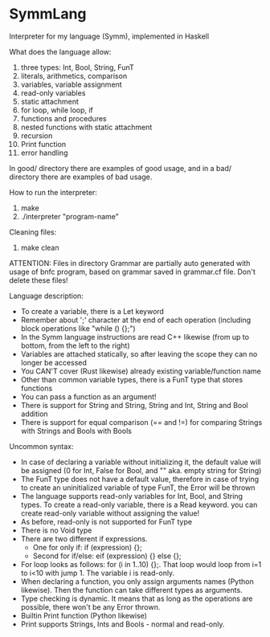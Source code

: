 # SymmLang
Interpreter for my language (Symm), implemented in Haskell

What does the language allow:
1. three types: Int, Bool, String, FunT
2. literals, arithmetics, comparison
3. variables, variable assignment
4. read-only variables
5. static attachment
6. for loop, while loop, if
7. functions and procedures
8. nested functions with static attachment
9. recursion
10. Print function
11. error handling

In good/ directory there are examples of good usage, and in a bad/ directory there are examples of bad usage. 

How to run the interpreter:
1. make
2. ./interpreter "program-name"

Cleaning files:
1. make clean

ATTENTION: Files in directory Grammar are partially auto generated with usage of bnfc program, based on grammar saved in grammar.cf file. Don't delete these files!

Language description:
* To create a variable, there is a Let keyword
* Remember about ';' character at the end of each operation (including block operations like "while () {};")
* In the Symm language instructions are read C++ likewise (from up to bottom, from the left to the right)
* Variables are attached statically, so after leaving the scope they can no longer be accessed
* You CAN'T cover (Rust likewise) already existing variable/function name
* Other than common variable types, there is a FunT type that stores functions
* You can pass a function as an argument!
* There is support for String and String, String and Int, String and Bool addition
* There is support for equal comparison (== and !=) for comparing Strings with Strings and Bools with Bools

Uncommon syntax:
* In case of declaring a variable without initializing it, the default value will be assigned (0 for Int, False for Bool, and "" aka. empty string for String)
* The FunT type does not have a default value, therefore in case of trying to create an uninitialized variable of type FunT, the Error will be thrown
* The language supports read-only variables for Int, Bool, and String types. To create a read-only variable, there is a Read keyword. you can create read-only variable without assigning the value!
* As before, read-only is not supported for FunT type
* There is no Void type
* There are two different if expressions.
   * One for only if: if (expression) {};
   * Second for if/else: eif (expression) {} else {};
* For loop looks as follows: for (i in 1..10) {};. That loop would loop from i=1 to i<10 with jump 1. The variable i is read-only.
* When declaring a function, you only assign arguments names (Python likewise). Then the function can take different types as arguments.
* Type checking is dynamic. It means that as long as the operations are possible, there won't be any Error thrown.
* Builtin Print function (Python likewise)
* Print supports Strings, Ints and Bools - normal and read-only.
